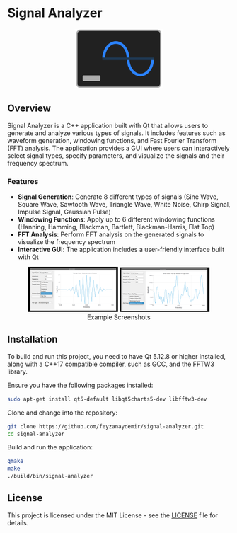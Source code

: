 # Signal Analyzer

<figure float="left" align="middle">
  <img src="icon.png" width="200" />
</figure>

## Overview
Signal Analyzer is a C++ application built with Qt that allows users to generate and analyze various types of signals. It includes features such as waveform generation, windowing functions, and Fast Fourier Transform (FFT) analysis. The application provides a GUI where users can interactively select signal types, specify parameters, and visualize the signals and their frequency spectrum.

### **Features**
  - **Signal Generation**: Generate 8 different types of signals (Sine Wave, Square Wave, Sawtooth Wave, Triangle Wave, White Noise, Chirp Signal, Impulse Signal, Gaussian Pulse)
  - **Windowing Functions**: Apply up to 6 different windowing functions (Hanning, Hamming, Blackman, Bartlett, Blackman-Harris, Flat Top)
  - **FFT Analysis**: Perform FFT analysis on the generated signals to visualize the frequency spectrum
  - **Interactive GUI**: The application includes a user-friendly interface built with Qt

<figure float="left" align="middle" marginTop="10">
  <img src="p1.png" width="48%" />
  <img src="p2.png" width="48%" /> 
  <figcaption>Example Screenshots</figcaption>
</figure>

## Installation

To build and run this project, you need to have Qt 5.12.8 or higher installed, along with a C++17 compatible compiler, such as GCC, and the FFTW3 library. 

Ensure you have the following packages installed:
```bash
sudo apt-get install qt5-default libqt5charts5-dev libfftw3-dev
```

Clone and change into the repository:
```bash
git clone https://github.com/feyzanaydemir/signal-analyzer.git
cd signal-analyzer
```

Build and run the application:
```bash
qmake
make
./build/bin/signal-analyzer
```

## License

This project is licensed under the MIT License - see the [LICENSE](LICENSE) file for details.
